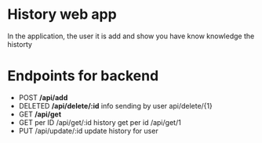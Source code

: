# History web app

In the application, the user it is add and show you have know knowledge the historty

# Endpoints for backend
- POST **/api/add**
- DELETED **/api/delete/:id**
  info sending by user api/delete/{1}
- GET **/api/get**
- GET per ID /api/get/:id
  history get per id /api/get/1
- PUT /api/update/:id
  update history for user
